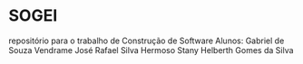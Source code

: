 # SOGEI
repositório para o trabalho de Construção de Software
Alunos:
Gabriel de Souza Vendrame
José Rafael Silva Hermoso
Stany Helberth Gomes da Silva
